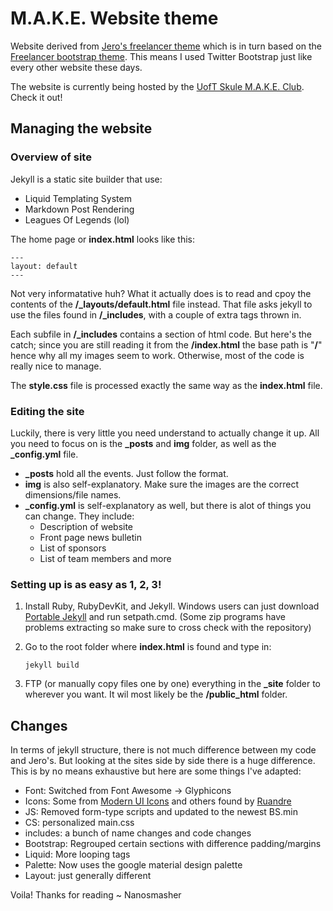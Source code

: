 M.A.K.E. Website theme
======================

Website derived from [Jero's freelancer theme](https://github.com/jeromelachaud/freelancer-theme) which is in turn based on the [Freelancer bootstrap theme](http://startbootstrap.com/templates/freelancer/). This means I used Twitter Bootstrap just like every other website these days.

The website is currently being hosted by the [UofT Skule M.A.K.E. Club](http://make.skule.ca). Check it out!

Managing the website
--------------------

### Overview of site

Jekyll is a static site builder that use:

 - Liquid Templating System
 - Markdown Post Rendering
 - Leagues Of Legends (lol)

The home page or **index.html** looks like this:

```
---
layout: default
---
```

Not very informatative huh? What it actually does is to read and cpoy the contents of the **/_layouts/default.html** file instead. That file asks jekyll to use the files found in **/_includes**, with a couple of extra tags thrown in.

Each subfile in **/_includes** contains a section of html code. But here's the catch; since you are still reading it from the **/index.html** the base path is "**/**" hence why all my images seem to work. Otherwise, most of the code is really nice to manage.

The **style.css** file is processed exactly the same way as the **index.html** file.

### Editing the site

Luckily, there is very little you need understand to actually change it up. All you need to focus on is the **_posts** and **img** folder, as well as the **_config.yml** file.

 - **_posts** hold all the events. Just follow the format.
 - **img** is also self-explanatory. Make sure the images are the correct dimensions/file names.
 - **_config.yml** is self-explanatory as well, but there is alot of things you can change. They include:
   - Description of website
   - Front page news bulletin
   - List of sponsors
   - List of team members and more

### Setting up is as easy as 1, 2, 3!

 1. Install Ruby, RubyDevKit, and Jekyll. Windows users can just download [Portable Jekyll](https://github.com/madhur/PortableJekyll/releases) and run setpath.cmd. (Some zip programs have problems extracting so make sure to cross check with the repository)
 2. Go to the root folder where **index.html** is found and type in:

    ```shell
    jekyll build
    ```
 3. FTP (or manually copy files one by one) everything in the **_site** folder to wherever you want. It wil most likely be the **/public_html** folder.

Changes
-------

In terms of jekyll structure, there is not much difference between my code and Jero's. But looking at the sites side by side there is a huge difference. This is by no means exhaustive but here are some things I've adapted:

 - Font: Switched from Font Awesome -> Glyphicons
 - Icons: Some from [Modern UI Icons](http://modernuiicons.com/) and others found by [Ruandre](http://codepen.io/ruandre/pen/howFi)
 - JS: Removed form-type scripts and updated to the newest BS.min
 - CS: personalized main.css
 - includes: a bunch of name changes and code changes
 - Bootstrap: Regrouped certain sections with difference padding/margins
 - Liquid: More looping tags
 - Palette: Now uses the google material design palette
 - Layout: just generally different

Voila! Thanks for reading ~ Nanosmasher

